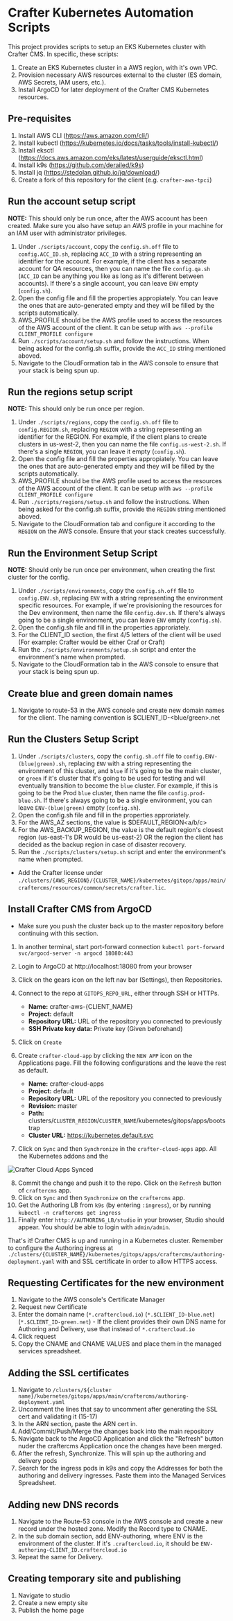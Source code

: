 # Crafter Kubernetes Automation Scripts
This project provides scripts to setup an EKS Kubernetes cluster with Crafter CMS. In specific, these scripts:
1. Create an EKS Kubernetes cluster in a AWS region, with it's own VPC.
2. Provision necessary AWS resources external to the cluster (ES domain, AWS Secrets, IAM users, etc.).
3. Install ArgoCD for later deployment of the Crafter CMS Kubernetes resources.

## Pre-requisites

1. Install AWS CLI (https://aws.amazon.com/cli/)
2. Install kubectl (https://kubernetes.io/docs/tasks/tools/install-kubectl/)
3. Install eksctl (https://docs.aws.amazon.com/eks/latest/userguide/eksctl.html)
4. Install k9s (https://github.com/derailed/k9s)
5. Install jq (https://stedolan.github.io/jq/download/)
5. Create a fork of this repository for the client (e.g. `crafter-aws-tpci`)

## Run the account setup script

**NOTE:** This should only be run once, after the AWS account has been created. Make sure you also have setup an AWS profile in your machine for an IAM user with administrator privileges. 

1. Under `./scripts/account`, copy the `config.sh.off` file to `config.ACC_ID.sh`, replacing `ACC_ID` with a string
representing an identifier for the account. For example, if the client has a separate account for QA resources, then you can name 
the file `config.qa.sh` (`ACC_ID` can be anything you like as long as it's different between accounts). If there's a single account, 
you can leave `ENV` empty (`config.sh`).
2. Open the config file and fill the properties appropiately. You can leave the ones that are auto-generated empty 
and they will be filled by the scripts automatically.
3. AWS_PROFILE should be the AWS profile used to access the resources of the AWS account of the client. It can be setup with `aws --profile CLIENT_PROFILE configure`
4. Run `./scripts/account/setup.sh` and follow the instructions. When being asked for the config.sh suffix, provide
the `ACC_ID` string mentioned aboved.
5. Navigate to the CloudFormation tab in the AWS console to ensure that your stack is being spun up.

## Run the regions setup script

**NOTE:** This should only be run once per region.

1. Under `./scripts/regions`, copy the `config.sh.off` file to `config.REGION.sh`, replacing `REGION` with a string
representing an identifier for the REGION. For example, if the client plans to create clusters in us-west-2, then you can name 
the file `config.us-west-2.sh`. If there's a single `REGION`, 
you can leave it empty (`config.sh`).
2. Open the config file and fill the properties appropiately. You can leave the ones that are auto-generated empty 
and they will be filled by the scripts automatically.
3. AWS_PROFILE should be the AWS profile used to access the resources of the AWS account of the client. It can be setup with `aws --profile CLIENT_PROFILE configure`
4. Run `./scripts/regions/setup.sh` and follow the instructions. When being asked for the config.sh suffix, provide
the `REGION` string mentioned aboved.
5. Navigate to the CloudFormation tab and configure it according to the `REGION` on the AWS console. Ensure that your stack creates successfully.

## Run the Environment Setup Script

**NOTE:** Should only be run once per environment, when creating the first cluster for the config.

1. Under `./scripts/environments`, copy the `config.sh.off` file to `config.ENV.sh`, replacing `ENV` with a string
representing the environment specific resources. For example, if we're provisioning the resources for the Dev environment, 
then name the file `config.dev.sh`. If there's always going to be a single environment, you can leave `ENV` empty (`config.sh`).
2. Open the config.sh file and fill in the properties approriately. 
3. For the CLIENT_ID section, the first 4/5 letters of the client will be used (For example: Crafter would be either Craf or Craft)
4. Run the `./scripts/environments/setup.sh` script and enter the environment's name when prompted.
5. Navigate to the CloudFormation tab in the AWS console to ensure that your stack is being spun up.

## Create blue and green domain names 
1. Navigate to route-53 in the AWS console and create new domain names for the client. The naming convention is $CLIENT_ID-<blue/green>.net

## Run the Clusters Setup Script

1. Under `./scripts/clusters`, copy the `config.sh.off` file to `config.ENV-(blue|green).sh`, replacing `ENV` with a string
representing the environment of this cluster, and `blue` if it's going to be the main cluster, or `green` if it's cluster that it's going to
be used for testing and will eventually transition to become the `blue` cluster. For example, if this is going to be the Prod `blue` cluster, 
then name the file `config.prod-blue.sh`. If there's always going to be a single environment, you can leave `ENV-(blue|green)` empty (`config.sh`).
2. Open the config.sh file and fill in the properties approriately.
3. For the AWS_AZ sections, the value is $DEFAULT_REGION<a/b/c>
4. For the AWS_BACKUP_REGION, the value is the default region's closest region (us-east-1's DR would be us-east-2) OR the region the client has decided as the backup region in case of disaster recovery.
5. Run the `./scripts/clusters/setup.sh` script and enter the environment's name when prompted.

- Add the Crafter license under `./clusters/{AWS_REGION}/{CLUSTER_NAME}/kubernetes/gitops/apps/main/craftercms/resources/common/secrets/crafter.lic`.

## Install Crafter CMS from ArgoCD

- Make sure you push the cluster back up to the master repository before continuing with this section.
1. In another terminal, start port-forward connection `kubectl port-forward svc/argocd-server -n argocd 18080:443` 
2. Login to ArgoCD at http://localhost:18080 from your browser
3. Click on the gears icon on the left nav bar (Settings), then Repositories.
4. Connect to the repo at `GITOPS_REPO_URL`, either through SSH or HTTPs.
   - **Name:** crafter-aws-{CLIENT_NAME}
   - **Project:** default
   - **Repository URL:** URL of the repository you connected to previously
   - **SSH Private key data:** Private key (Given beforehand)
5. Click on `Create`
6. Create `crafter-cloud-app` by clicking the `NEW APP` icon on the Applications page. Fill the following configurations and the leave the rest as default. 
   - **Name:** crafter-cloud-apps
   - **Project:** default
   - **Repository URL:** URL of the repository you connected to previously
   - **Revision:** master
   - **Path:** clusters/`CLUSTER_REGION`/`CLUSTER_NAME`/kubernetes/gitops/apps/bootstrap
   - **Cluster URL:** https://kubernetes.default.svc

7. Click on `Sync` and then `Synchronize` in the `crafter-cloud-apps` app. All the Kubernetes addons and the 

![Crafter Cloud Apps Synced](argocd-crafter-cloud-apps-unsynced.png)

8. Commit the change and push it to the repo. Click on the `Refresh` button of `craftercms` app.
9. Click on `Sync` and then `Synchronize` on the `craftercms` app.
10. Get the Authoring LB from `k9s` (by entering `:ingress`), or by running `kubectl -n craftercms get ingress` 
11. Finally enter `http://AUTHORING_LB/studio` in your browser, Studio should appear. You should be able to login 
with `admin/admin`.

That's it! Crafter CMS is up and running in a Kubernetes cluster. Remember to configure the Authoring ingress at
`./clusters/{CLUSTER_NAME}/kubernetes/gitops/apps/craftercms/authoring-deployment.yaml` with and SSL certificate 
in order to allow HTTPS access.

## Requesting Certificates for the new environment

1. Navigate to the AWS console's Certificate Manager
2. Request new Certificate
3. Enter the domain name (`*.craftercloud.io`) (`*.$CLIENT_ID-blue.net`) (`*.$CLIENT_ID-green.net`) - If the client provides their own DNS name for Authoring and Delivery, use that instead of `*.craftercloud.io`
4. Click request
5. Copy the CNAME and CNAME VALUES and place them in the managed services spreadsheet.

## Adding the SSL certificates

1. Navigate to `/clusters/${cluster name}/kubernetes/gitops/apps/main/craftercms/authoring-deployment.yaml`
2. Uncomment the lines that say to uncomment after generating the SSL cert and validating it (15-17)
3. In the ARN section, paste the ARN cert in.
4. Add/Commit/Push/Merge the changes back into the main repository
5. Navigate back to the ArgoCD Application and click the "Refresh" button nuder the craftercms Application once the changes have been merged.
6. After the refresh, Synchronize. This will spin up the authoring and delivery pods
7. Search for the ingress pods in k9s and copy the Addresses for both the authoring and delivery ingresses. Paste them into the Managed Services Spreadsheet.

## Adding new DNS records
1. Navigate to the Route-53 console in the AWS console and create a new record under the hosted zone. Modify the Record type to CNAME.
2. In the sub domain section, add ENV-authoring, where ENV is the environment of the cluster. If it's `.craftercloud.io`, it should be `ENV-authoring-CLIENT_ID.craftercloud.io`
3. Repeat the same for Delivery. 

## Creating temporary site and publishing
1. Navigate to studio
2. Create a new empty site
3. Publish the home page